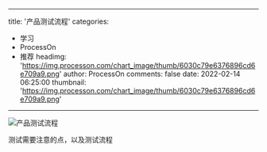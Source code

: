 
---
title: '产品测试流程'
categories: 
 - 学习
 - ProcessOn
 - 推荐
headimg: 'https://img.processon.com/chart_image/thumb/6030c79e6376896cd6e709a9.png'
author: ProcessOn
comments: false
date: 2022-02-14 06:25:00
thumbnail: 'https://img.processon.com/chart_image/thumb/6030c79e6376896cd6e709a9.png'
---

<div>   
<img class="thumb" alt="产品测试流程" src="https://img.processon.com/chart_image/thumb/6030c79e6376896cd6e709a9.png" referrerpolicy="no-referrer">
<p>测试需要注意的点，以及测试流程</p>  
</div>
            
